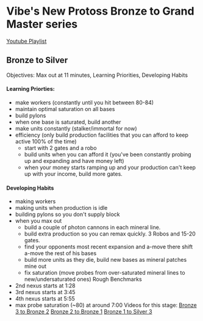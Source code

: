 # Vibe's New Protoss Bronze to Grand Master series
[Youtube Playlist](https://www.youtube.com/playlist?list=PLFeZeom2b4Dm_PXPREvPRAJVa6dijv0FF)
## Bronze to Silver
Objectives: Max out at 11 minutes, Learning Priorities, Developing Habits

#### Learning Priorties:
  - make workers (constantly until you hit between 80-84)
  - maintain optimal saturation on all bases
  - build pylons
  - when one base is saturated, build another
  - make units constantly (stalker/immortal for now)
  - efficiency (only build production facilities that you can afford to keep active 100% of the time)
    - start with 2 gates and a robo
    - build units when you can afford it (you've been constantly probing up and expanding and have money left)
    - when your money starts ramping up and your production can't keep up with your income, build more gates.
#### Developing Habits
  - making workers
  - making units when production is idle
  - building pylons so you don't supply block
  - when you max out 
    - build a couple of photon cannons in each mineral line. 
    - build extra production so you can remax quickly. 3 Robos and 15-20 gates.
    - find your opponents most recent expansion and a-move there shift a-move the rest of his bases
    - build more units as they die, build new bases as mineral patches mine out
    - fix saturation (move probes from over-saturated mineral lines to new/undersaturated ones)
Rough Benchmarks
- 2nd nexus starts at 1:28
- 3rd nexus starts at 3:45
- 4th nexus starts at 5:55
- max probe saturation (~80) at around 7:00
Videos for this stage:
[Bronze 3 to Bronze 2](https://www.youtube.com/watch?v=6qBKnnFKk0E&list=PLFeZeom2b4Dm_PXPREvPRAJVa6dijv0FF&index=3&t=0s)
[Bronze 2 to Bronze 1](https://www.youtube.com/watch?v=r3HQAUXhhfY&list=PLFeZeom2b4Dm_PXPREvPRAJVa6dijv0FF&index=4&t=0s)
[Bronze 1 to Silver 3](https://www.youtube.com/watch?v=hIDuQFxVSpM&list=PLFeZeom2b4Dm_PXPREvPRAJVa6dijv0FF&index=5&t=1709s)
